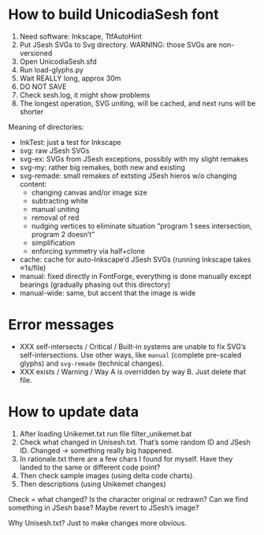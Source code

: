 ﻿# How to build UnicodiaSesh font

1. Need software: Inkscape, TtfAutoHint
2. Put JSesh SVGs to Svg directory. WARNING: those SVGs are non-versioned
3. Open UnicodiaSesh.sfd
4. Run load-glyphs.py
5. Wait REALLY long, approx 30m
6. DO NOT SAVE
7. Check sesh.log, it might show problems
8. The longest operation, SVG uniting, will be cached, and next runs will be shorter

Meaning of directories:
- InkTest: just a test for Inkscape
- svg: raw JSesh SVGs
- svg-ex: SVGs from JSesh exceptions, possibly with my slight remakes
- svg-my: rather big remakes, both new and existing
- svg-remade: small remakes of extsting JSesh hieros w/o changing content:
  - changing canvas and/or image size
  - subtracting white
  - manual uniting
  - removal of red
  - nudging vertices to eliminate situation “program 1 sees intersection, program 2 doesn’t” 
  - simplification
  - enforcing symmetry via half+clone
- cache: cache for auto-Inkscape’d JSesh SVGs (running Inkscape takes ≈1s/file)
- manual: fixed directly in FontForge, everything is done manually except bearings (gradually phasing out this directory)
- manual-wide: same, but accent that the image is wide

# Error messages

- XXX self-intersects / Critical / Built-in systems are unable to fix SVG’s self-intersections. Use other ways, like ``manual`` (complete pre-scaled glyphs) and ``svg-remade`` (technical changes).
- XXX exists / Warning / Way A is overridden by way B. Just delete that file.

# How to update data

1. After loading Unikemet.txt run file filter_unikemet.bat
2. Check what changed in Unisesh.txt. That’s some random ID and JSesh ID. Changed → something really big happened.
3. In rationale.txt there are a few chars I found for myself. Have they landed to the same or different code point?
4. Then check sample images (using delta code charts).
5. Then descriptions (using Unikemet changes)

Check = what changed? Is the character original or redrawn? Can we find something in JSesh base? Maybe revert to JSesh’s image?

Why Unisesh.txt? Just to make changes more obvious.
